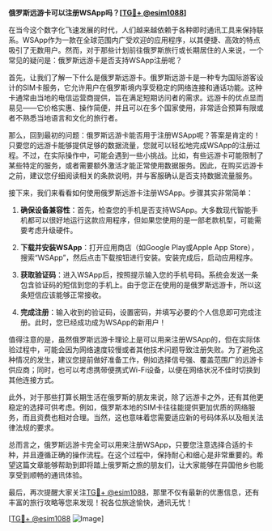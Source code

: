 **俄罗斯远游卡可以注册WSApp吗？[[TG💪+ @esim1088](https://t.me/s/esim1088)]**

在当今这个数字化飞速发展的时代，人们越来越依赖于各种即时通讯工具来保持联系。WSApp作为一款在全球范围内广受欢迎的应用程序，以其便捷、高效的特点吸引了无数用户。然而，对于那些计划前往俄罗斯旅行或长期居住的人来说，一个常见的疑问是：俄罗斯远游卡是否支持WSApp注册呢？

首先，让我们了解一下什么是俄罗斯远游卡。俄罗斯远游卡是一种专为国际游客设计的SIM卡服务，它允许用户在俄罗斯境内享受稳定的网络连接和通话功能。这种卡通常由当地的电信运营商提供，旨在满足短期访问者的需求。远游卡的优点显而易见——它价格实惠、操作简便，并且可以在多个国家使用，非常适合预算有限或者不熟悉当地语言和文化的旅行者。

那么，回到最初的问题：俄罗斯远游卡能否用于注册WSApp呢？答案是肯定的！只要您的远游卡能够提供足够的数据流量，您就可以轻松地完成WSApp的注册过程。不过，在实际操作中，可能会遇到一些小挑战。比如，有些远游卡可能限制了某些特定的服务，或者需要额外激活才能正常使用数据服务。因此，在购买远游卡之前，建议您仔细阅读相关的条款说明，并与客服确认是否支持数据流量服务。

接下来，我们来看看如何使用俄罗斯远游卡注册WSApp。步骤其实非常简单：

1. **确保设备兼容性**：首先，检查您的手机是否支持WSApp。大多数现代智能手机都可以很好地运行这款应用程序，但如果您使用的是一部老款机型，可能需要考虑升级硬件。

2. **下载并安装WSApp**：打开应用商店（如Google Play或Apple App Store），搜索“WSApp”，然后点击下载按钮进行安装。安装完成后，启动应用程序。

3. **获取验证码**：进入WSApp后，按照提示输入您的手机号码。系统会发送一条包含验证码的短信到您的手机上。由于您正在使用的是俄罗斯远游卡，所以这条短信应该能够正常接收。

4. **完成注册**：输入收到的验证码，设置密码，并填写必要的个人信息即可完成注册。此时，您已经成功成为WSApp的新用户！

值得注意的是，虽然俄罗斯远游卡理论上是可以用来注册WSApp的，但在实际体验过程中，可能会因为网络速度较慢或者其他技术问题导致注册失败。为了避免这种情况的发生，建议您提前做好准备工作，例如选择信号强、覆盖范围广的远游卡供应商；同时，也可以考虑携带便携式Wi-Fi设备，以便在网络状况不佳时切换到其他连接方式。

此外，对于那些打算长期生活在俄罗斯的朋友来说，除了远游卡之外，还有其他更稳定的选择可供考虑。例如，俄罗斯本地的SIM卡往往能提供更加优质的网络服务，而且资费也相对合理。当然，这也意味着您需要适应新的号码体系以及相关法律法规的要求。

总而言之，俄罗斯远游卡完全可以用来注册WSApp，只要您注意选择合适的卡种，并且遵循正确的操作流程。在这个过程中，保持耐心和细心是非常重要的。希望这篇文章能够帮助到即将踏上俄罗斯之旅的朋友们，让大家能够在异国他乡也能享受到顺畅的通讯体验。

最后，再次提醒大家关注[TG💪+ @esim1088](https://t.me/s/esim1088)，那里不仅有最新的优惠信息，还有丰富的旅行攻略等您来发现！祝各位旅途愉快，通讯无忧！

[[TG💪+ @esim1088](https://t.me/s/esim1088) ![Image](https://i.postimg.cc/4NQfJmqS/Snipaste-2025-05-13-00-14-12.png)]